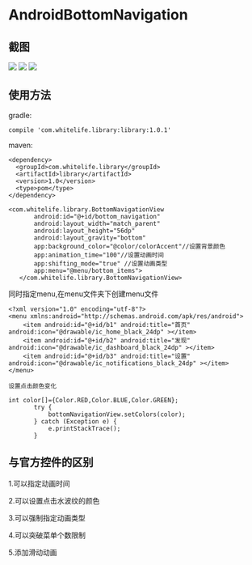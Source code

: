 # AndroidBottomNavigation

## 截图
![](http://7xjrms.com1.z0.glb.clouddn.com/SM-G9500_20171003153112_1.gif)
![](http://7xjrms.com1.z0.glb.clouddn.com/SM-G9500_20171003153840_1.gif)
![](http://7xjrms.com1.z0.glb.clouddn.com/SM-G9500_20171003153922_1.gif)

## 使用方法

gradle:

```compile 'com.whitelife.library:library:1.0.1'```

maven:

```
<dependency>
  <groupId>com.whitelife.library</groupId>
  <artifactId>library</artifactId>
  <version>1.0</version>
  <type>pom</type>
</dependency>
```

```
<com.whitelife.library.BottomNavigationView
       android:id="@+id/bottom_navigation"
       android:layout_width="match_parent"
       android:layout_height="56dp"
       android:layout_gravity="bottom"
       app:background_color="@color/colorAccent"//设置背景颜色
       app:animation_time="100"//设置动画时间
       app:shifting_mode="true" //设置动画类型
       app:menu="@menu/bottom_items">
   </com.whitelife.library.BottomNavigationView>
```
同时指定menu,在menu文件夹下创建menu文件
```
<?xml version="1.0" encoding="utf-8"?>
<menu xmlns:android="http://schemas.android.com/apk/res/android">
    <item android:id="@+id/b1" android:title="首页" android:icon="@drawable/ic_home_black_24dp" ></item>
    <item android:id="@+id/b2" android:title="发现" android:icon="@drawable/ic_dashboard_black_24dp" ></item>
    <item android:id="@+id/b3" android:title="设置" android:icon="@drawable/ic_notifications_black_24dp" ></item>
</menu>

设置点击颜色变化

int color[]={Color.RED,Color.BLUE,Color.GREEN};
       try {
           bottomNavigationView.setColors(color);
       } catch (Exception e) {
           e.printStackTrace();
       }
```

## 与官方控件的区别
1.可以指定动画时间

2.可以设置点击水波纹的颜色

3.可以强制指定动画类型

4.可以突破菜单个数限制

5.添加滑动动画
